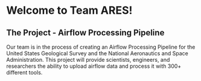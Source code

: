# Welcome to Team ARES!

## The Project - Airflow Processing Pipeline
Our team is in the process of creating an Airflow Processing Pipeline for the United States Geological Survey and the National Aeronautics and Space Administration. This project will provide scientists, engineers, and researchers the ability to upload airflow data and process it with 300+ different tools.

